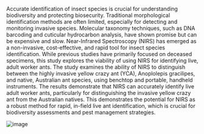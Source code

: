 Accurate identification of insect species is crucial for understanding biodiversity and protecting biosecurity. Traditional morphological identification methods are often limited, especially for detecting and monitoring invasive species. Molecular taxonomy techniques, such as DNA barcoding and cuticular hydrocarbon analysis, have shown promise but can be expensive and slow. Near-Infrared Spectroscopy (NIRS) has emerged as a non-invasive, cost-effective, and rapid tool for insect species identification. While previous studies have primarily focused on deceased specimens, this study explores the viability of using NIRS for identifying live, adult worker ants. The study examines the ability of NIRS to distinguish between the highly invasive yellow crazy ant (YCA), Anoplolepis gracilipes, and native, Australian ant species, using benchtop and portable, handheld instruments. The results demonstrate that NIRS can accurately identify live adult worker ants, particularly for distinguishing the invasive yellow crazy ant from the Australian natives. This demonstrates the potential for NIRS as a robust method for rapid, in-field live ant identification, which is crucial for biodiversity assessments and pest management strategies. 

 ![image](https://github.com/user-attachments/assets/621a9d40-83cd-4b34-85e1-a8495fd44b83)
